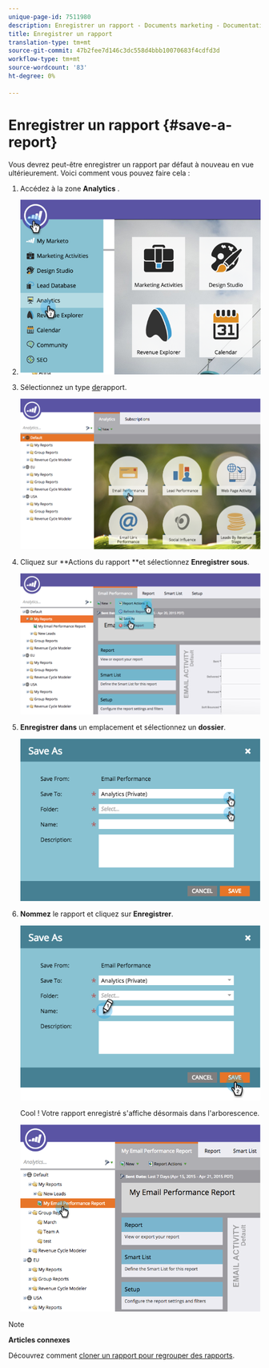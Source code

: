 ```yaml
---
unique-page-id: 7511980
description: Enregistrer un rapport - Documents marketing - Documentation du produit
title: Enregistrer un rapport
translation-type: tm+mt
source-git-commit: 47b2fee7d146c3dc558d4bbb10070683f4cdfd3d
workflow-type: tm+mt
source-wordcount: '83'
ht-degree: 0%

---
```



# Enregistrer un rapport {#save-a-report}

Vous devrez peut-être enregistrer un rapport par défaut à nouveau en vue ultérieurement. Voici comment vous pouvez faire cela :

1. Accédez à la zone **Analytics** .
1. ![](assets/image2015-4-30-11-3a50-3a5.png)

1. Sélectionnez un type [de](../../../../product-docs/reporting/basic-reporting/report-types/report-type-overview.md)rapport.

   ![](assets/image2015-4-20-16-3a57-3a42.png)

1. Cliquez sur **Actions du rapport **et sélectionnez **Enregistrer sous**.

   ![](assets/image2015-4-20-17-3a4-3a11.png)

1. **Enregistrer dans** un emplacement et sélectionnez un **dossier**.

   ![](assets/image2015-4-20-17-3a33-3a25.png)

1. **Nommez** le rapport et cliquez sur **Enregistrer**.

   ![](assets/image2015-4-20-17-3a34-3a57.png)

   Cool ! Votre rapport enregistré s&#39;affiche désormais dans l&#39;arborescence.

   ![](assets/image2015-4-21-11-3a12-3a40.png)

>[!NOTE]
>
>**Articles connexes**
>
>Découvrez comment [cloner un rapport pour regrouper des rapports](../../../../product-docs/reporting/basic-reporting/report-activity/clone-a-report-to-group-reports.md).

